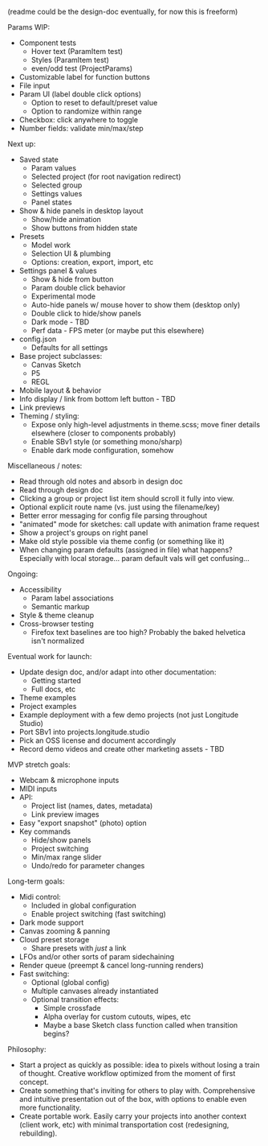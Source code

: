 (readme could be the design-doc eventually, for now this is freeform)

Params WIP:

-   Component tests
    -   Hover text (ParamItem test)
    -   Styles (ParamItem test)
    -   even/odd test (ProjectParams)
-   Customizable label for function buttons
-   File input
-   Param UI (label double click options)
    -   Option to reset to default/preset value
    -   Option to randomize within range
-   Checkbox: click anywhere to toggle
-   Number fields: validate min/max/step

Next up:

-   Saved state
    -   Param values
    -   Selected project (for root navigation redirect)
    -   Selected group
    -   Settings values
    -   Panel states
-   Show & hide panels in desktop layout
    -   Show/hide animation
    -   Show buttons from hidden state
-   Presets
    -   Model work
    -   Selection UI & plumbing
    -   Options: creation, export, import, etc
-   Settings panel & values
    -   Show & hide from button
    -   Param double click behavior
    -   Experimental mode
    -   Auto-hide panels w/ mouse hover to show them (desktop only)
    -   Double click to hide/show panels
    -   Dark mode - TBD
    -   Perf data - FPS meter (or maybe put this elsewhere)
-   config.json
    -   Defaults for all settings
-   Base project subclasses:
    -   Canvas Sketch
    -   P5
    -   REGL
-   Mobile layout & behavior
-   Info display / link from bottom left button - TBD
-   Link previews
-   Theming / styling:
    -   Expose only high-level adjustments in theme.scss; move finer details elsewhere (closer to components probably)
    -   Enable SBv1 style (or something mono/sharp)
    -   Enable dark mode configuration, somehow

Miscellaneous / notes:

-   Read through old notes and absorb in design doc
-   Read through design doc
-   Clicking a group or project list item should scroll it fully into view.
-   Optional explicit route name (vs. just using the filename/key)
-   Better error messaging for config file parsing throughout
-   "animated" mode for sketches: call update with animation frame request
-   Show a project's groups on right panel
-   Make old style possible via theme config (or something like it)
-   When changing param defaults (assigned in file) what happens? Especially with local storage... param default vals will get confusing...

Ongoing:

-   Accessibility
    -   Param label associations
    -   Semantic markup
-   Style & theme cleanup
-   Cross-browser testing
    -   Firefox text baselines are too high? Probably the baked helvetica isn't normalized

Eventual work for launch:

-   Update design doc, and/or adapt into other documentation:
    -   Getting started
    -   Full docs, etc
-   Theme examples
-   Project examples
-   Example deployment with a few demo projects (not just Longitude Studio)
-   Port SBv1 into projects.longitude.studio
-   Pick an OSS license and document accordingly
-   Record demo videos and create other marketing assets - TBD

MVP stretch goals:

-   Webcam & microphone inputs
-   MIDI inputs
-   API:
    -   Project list (names, dates, metadata)
    -   Link preview images
-   Easy "export snapshot" (photo) option
-   Key commands
    -   Hide/show panels
    -   Project switching
    -   Min/max range slider
    -   Undo/redo for parameter changes

Long-term goals:

-   Midi control:
    -   Included in global configuration
    -   Enable project switching (fast switching)
-   Dark mode support
-   Canvas zooming & panning
-   Cloud preset storage
    -   Share presets with _just_ a link
-   LFOs and/or other sorts of param sidechaining
-   Render queue (preempt & cancel long-running renders)
-   Fast switching:
    -   Optional (global config)
    -   Multiple canvases already instantiated
    -   Optional transition effects:
        -   Simple crossfade
        -   Alpha overlay for custom cutouts, wipes, etc
        -   Maybe a base Sketch class function called when transition begins?

Philosophy:

-   Start a project as quickly as possible: idea to pixels without losing a train of thought. Creative workflow optimized from the moment of first concept.
-   Create something that's inviting for others to play with. Comprehensive and intuitive presentation out of the box, with options to enable even more functionality.
-   Create portable work. Easily carry your projects into another context (client work, etc) with minimal transportation cost (redesigning, rebuilding).
